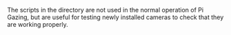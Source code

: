 The scripts in the directory are not used in the normal operation of Pi Gazing, but are useful for testing newly installed cameras to check that they are working properly.
